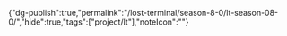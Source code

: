
{"dg-publish":true,"permalink":"/lost-terminal/season-8-0/lt-season-08-0/","hide":true,"tags":["project/lt"],"noteIcon":""}



 